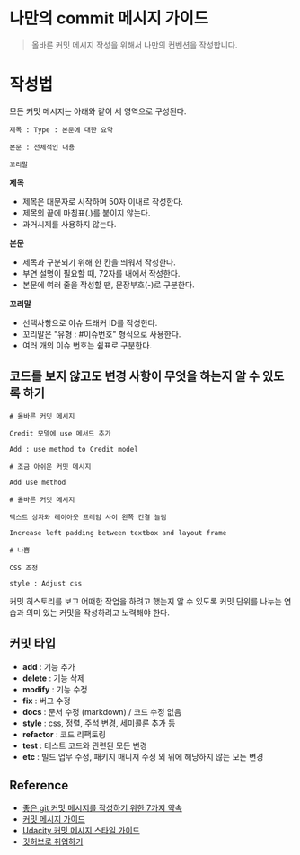 # 나만의 commit 메시지 가이드

> 올바른 커밋 메시지 작성을 위해서 나만의 컨벤션을 작성합니다.

# 작성법

모든 커밋 메시지는 아래와 같이 세 영역으로 구성된다.

```
제목 : Type : 본문에 대한 요약

본문 : 전체적인 내용

꼬리말
```

**제목**

- 제목은 대문자로 시작하며 50자 이내로 작성한다.
- 제목의 끝에 마침표(.)를 붙이지 않는다.
- 과거시제를 사용하지 않는다.

**본문**

- 제목과 구분되기 위해 한 칸을 띄워서 작성한다.
- 부연 설명이 필요할 때, 72자를 내에서 작성한다.
- 본문에 여러 줄을 작성할 땐, 문장부호(-)로 구분한다.

**꼬리말**

- 선택사항으로 이슈 트래커 ID를 작성한다.
- 꼬리말은 "유형 : #이슈번호" 형식으로 사용한다.
- 여러 개의 이슈 번호는 쉼표로 구분한다.

## 코드를 보지 않고도 변경 사항이 무엇을 하는지 알 수 있도록 하기

```
# 올바른 커밋 메시지

Credit 모델에 use 메서드 추가

Add : use method to Credit model
```

```
# 조금 아쉬운 커밋 메시지

Add use method
```

```
# 올바른 커밋 메시지

텍스트 상자와 레이아웃 프레임 사이 왼쪽 간결 늘림

Increase left padding between textbox and layout frame
```

```
# 나쁨

CSS 조정

style : Adjust css
```

커밋 히스토리를 보고 어떠한 작업을 하려고 했는지 알 수 있도록 커밋 단위를 나누는 연습과 의미 있는 커밋을 작성하려고 노력해야 한다.

## 커밋 타입

- **add** : 기능 추가
- **delete** : 기능 삭제
- **modify** : 기능 수정
- **fix** : 버그 수정
- **docs** : 문서 수정 (markdown) / 코드 수정 없음
- **style** : css, 정렬, 주석 변경, 세미콜론 추가 등
- **refactor** : 코드 리팩토링
- **test** : 테스트 코드와 관련된 모든 변경
- **etc** : 빌드 업무 수정, 패키지 매니저 수정 외 위에 해당하지 않는 모든 변경

## Reference

- [좋은 git 커밋 메시지를 작성하기 위한 7가지 약속](https://meetup.toast.com/posts/106)<br>
- [커밋 메시지 가이드](https://github.com/RomuloOliveira/commit-messages-guide/blob/master/README_ko-KR.md)<br>
- [Udacity 커밋 메시지 스타일 가이드](https://udacity.github.io/git-styleguide/)<br>
- [깃허브로 취업하기](https://sujinlee.me/professional-github/)
